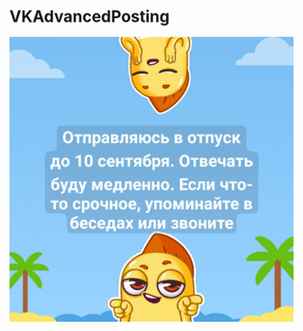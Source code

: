 # VKAdvancedPosting

![](https://github.com/androidovshchik/VKAdvancedPosting/blob/master/post.jpg?raw=true)
